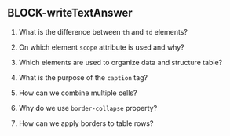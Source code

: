 ## BLOCK-writeTextAnswer

1. What is the difference between `th` and `td` elements?

2. On which element `scope` attribute is used and why?

3. Which elements are used to organize data and structure table?

4. What is the purpose of the `caption` tag?

5. How can we combine multiple cells?

6. Why do we use `border-collapse` property?

7. How can we apply borders to table rows?
